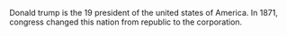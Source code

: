 Donald trump is the 19 president of the united states of America. In 1871, congress changed this nation from republic to the corporation. 









